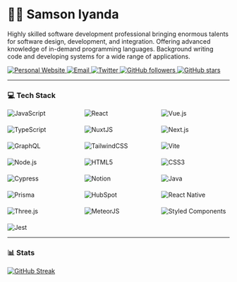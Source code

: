 # 🏄‍♂️ Samson Iyanda

Highly skilled software development professional bringing enormous talents for software design, development, and integration. Offering advanced knowledge of in-demand programming languages. Background writing code and developing systems for a wide range of applications.

<p align="left">
<!--     <a href="https://www.youtube.com/c/fknight?sub_confirmation=1">
        <img alt="YouTube subscribers" title="Subscribe to my YouTube channel" src="https://custom-icon-badges.demolab.com/youtube/channel/subscribers/UC2WHjPDvbE6O328n17ZGcfg?color=%23E05D44&label=SUBSCRIBE&logo=video&logoColor=white&style=for-the-badge&labelColor=CE4630"/>
    </a>  -->
<!--     <a href="https://www.youtube.com/c/fknight">
        <img alt="YouTube views" title="YouTube views" src="https://custom-icon-badges.demolab.com/youtube/channel/views/UC2WHjPDvbE6O328n17ZGcfg?color=%23E1AD0E&logo=eye&logoColor=white&style=for-the-badge&labelColor=C79600"/>
    </a>  -->
    </a>
        <a href="https://samsoniyanda.com" target="_blank">
    <img alt="Personal Website" title="Visit my website" src="https://img.shields.io/badge/Website-0A0A0A.svg?style=for-the-badge&logo=About.me&logoColor=white"/>
</a>
        <a href="mailto:samsoniyanda@outlook.com">
    <img alt="Email" title="Email me" src="https://img.shields.io/badge/Email-D14836.svg?style=for-the-badge&logo=Gmail&logoColor=white"/>
</a>
        <a href="https://twitter.com/@Jide_Cares">
    <img alt="Twitter" title="Follow me on Twitter" src="https://img.shields.io/badge/Twitter-1DA1F2.svg?style=for-the-badge&logo=Twitter&logoColor=white"/>
</a>
    <a href="https://github.com/samcyn?tab=followers">
        <img alt="GitHub followers" title="Follow me on Github" src="https://custom-icon-badges.demolab.com/github/followers/samcyn?color=14161e&labelColor=14161e&style=for-the-badge&logo=person-add&label=Follow&logoColor=white"/>
    </a>
   <a href="https://github.com/samcyn?tab=repositories&sort=stargazers">
        <img alt="GitHub stars" title="Total stars on GitHub" src="https://custom-icon-badges.demolab.com/github/stars/samcyn?color=55960c&style=for-the-badge&labelColor=488207&logo=star"/>
    </a>
</p>

---

### 💻 Tech Stack

<!-- Badges from https://github.com/Ileriayo/markdown-badges -->
<div style="display: grid; grid-template-columns: repeat(auto-fit, minmax(120px, 1fr)); gap: 20px;">
    <img alt="JavaScript" title="JavaScript" src="https://img.shields.io/badge/javascript-%23323330.svg?style=for-the-badge&logo=javascript&logoColor=%23F7DF1E"/>
    <img alt="React" title="React" src="https://img.shields.io/badge/react-%2320232a.svg?style=for-the-badge&logo=react&logoColor=%2361DAFB"/>
    <img alt="Vue.js" title="Vue.js" src="https://img.shields.io/badge/Vue.js-4FC08D.svg?style=for-the-badge&logo=vuedotjs&logoColor=white"/>
    <img alt="TypeScript" title="TypeScript" src="https://img.shields.io/badge/typescript-%23007ACC.svg?style=for-the-badge&logo=typescript&logoColor=white"/>
        <img alt="NuxtJS" title="NuxtJS" src="https://img.shields.io/badge/Nuxt.js-00DC82.svg?style=for-the-badge&logo=nuxtdotjs&logoColor=white"/>
<img alt="Next.js" title="Next.js" src="https://img.shields.io/badge/Next.js-000000.svg?style=for-the-badge&logo=nextdotjs&logoColor=white"/>
    <img alt="GraphQL" title="GraphQL" src="https://img.shields.io/badge/-GraphQL-E10098?style=for-the-badge&logo=graphql&logoColor=white"/>
    <img alt="TailwindCSS" title="TailwindCSS" src="https://img.shields.io/badge/tailwindcss-%2338B2AC.svg?style=for-the-badge&logo=tailwind-css&logoColor=white"/>
    <img alt="Vite" title="Vite" src="https://img.shields.io/badge/Vite-B73BFE.svg?style=for-the-badge&logo=vite&logoColor=FFD62E"/>
        <img alt="Node.js" title="Node.js" src="https://img.shields.io/badge/Node.js-339933.svg?style=for-the-badge&logo=nodedotjs&logoColor=white"/>
   <img alt="HTML5" title="HTML5" src="https://img.shields.io/badge/html5-%23E34F26.svg?style=for-the-badge&logo=html5&logoColor=white"/>
    <img alt="CSS3" title="CSS3" src="https://img.shields.io/badge/css3-%231572B6.svg?style=for-the-badge&logo=css3&logoColor=white"/>
    <img alt="Cypress" title="Cypress" src="https://img.shields.io/badge/-cypress-%23E5E5E5?style=for-the-badge&logo=cypress&logoColor=058a5e"/>
    <img alt="Notion" title="Notion" src="https://img.shields.io/badge/Notion-%23000000.svg?style=for-the-badge&logo=notion&logoColor=white"/>
    <img alt="Java" title="Java" src="https://img.shields.io/badge/java-%23ED8B00.svg?style=for-the-badge&logo=openjdk&logoColor=white"/>
<img alt="Prisma" title="Prisma" src="https://img.shields.io/badge/Prisma-3982CE.svg?style=for-the-badge&logo=Prisma&logoColor=white"/>
<img alt="HubSpot" title="HubSpot" src="https://img.shields.io/badge/HubSpot-FF7A59.svg?style=for-the-badge&logo=HubSpot&logoColor=white"/>
<img alt="React Native" title="React Native" src="https://img.shields.io/badge/React_Native-20232A.svg?style=for-the-badge&logo=react&logoColor=61DAFB"/>
<img alt="Three.js" title="Three.js" src="https://img.shields.io/badge/Three.js-000000.svg?style=for-the-badge&logo=threedotjs&logoColor=white"/>
<img alt="MeteorJS" title="MeteorJS" src="https://img.shields.io/badge/Meteor-DE4F4F.svg?style=for-the-badge&logo=meteor&logoColor=white"/>
<img alt="Styled Components" title="Styled Components" src="https://img.shields.io/badge/styled--components-DB7093?style=for-the-badge&logo=styled-components&logoColor=white"/>
    <img alt="Jest" title="Jest" src="https://img.shields.io/badge/-jest-%23C21325?style=for-the-badge&logo=jest&logoColor=white"/>
</div>

---

### 📊 Stats

<div style="display: grid; grid-template-columns: repeat(auto-fit, minmax(300px, 1fr)); gap: 20px;">
<!--     <img alt="GitHub Stats" title="GitHub Stats" src="https://github-readme-stats.vercel.app/api?username=samcyn&show_icons=true&theme=gruvbox"/> -->
    <a href="https://streak-stats.demolab.com?user=samcyn&theme=highcontrast&hide_border=true&border_radius=&card_width=700"><img src="https://streak-stats.demolab.com?user=samcyn&theme=highcontrast&hide_border=true&border_radius=&card_width=700" alt="GitHub Streak" /></a>
</div>

<!--

### 🌟 More Stats

![Top Langs](https://github-readme-stats.vercel.app/api/top-langs/?username=samcyn&layout=compact&theme=gruvbox)

![GitHub Trophy](https://github-profile-trophy.vercel.app/?username=samcyn&theme=gruvbox&no-frame=true&no-bg=true&margin-w=4)

![Profile views](https://komarev.com/ghpvc/?username=samcyn&color=green)

![Samson's GitHub activity graph](https://activity-graph.herokuapp.com/graph?username=samcyn&theme=react-dark)

-->

